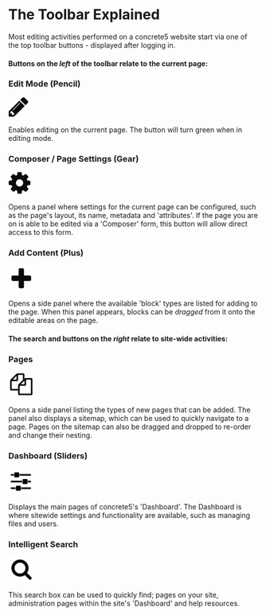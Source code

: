 # The Toolbar Explained

Most editing activities performed on a concrete5 website start via one of the top toolbar buttons - displayed after logging in.

#### Buttons on the *left* of the toolbar relate to the current page:

### Edit Mode (Pencil)
![](/assets/pencil.png)

Enables editing on the current page. The button will turn green when in editing mode.

### Composer / Page Settings (Gear)
![](/assets/cog.png)

Opens a panel where settings for the current page can be configured, such as the page's layout, its name, metadata and 'attributes'.
If the page you are on is able to be edited via a 'Composer' form, this button will allow direct access to this form.

### Add Content (Plus)
![](/assets/plus.png)

Opens a side panel where the available 'block' types are listed for adding to the page. When this panel appears, blocks can be *dragged* from it onto the editable areas on the page.

#### The search and buttons on the *right* relate to site-wide activities: 

### Pages
![](/assets/pages.png)

Opens a side panel listing the types of new pages that can be added. The panel also displays a sitemap, which can be used to quickly navigate to a page. Pages on the sitemap can also be dragged and dropped to re-order and change their nesting.

### Dashboard (Sliders)
![](/assets/slider.png)

Displays the main pages of concrete5's 'Dashboard'. The Dashboard is where sitewide settings and functionality are available, such as managing files and users.

### Intelligent Search
![](/assets/search.png)

This search box can be used to quickly find; pages on your site, administration pages within the site's 'Dashboard' and help resources.